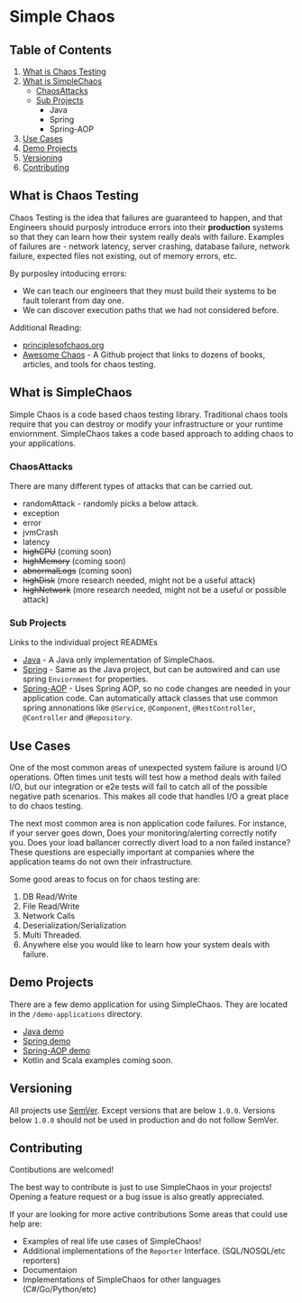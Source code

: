 # Simple Chaos

## Table of Contents

1. [What is Chaos Testing](#what-is-chaos-testing)
1. [What is SimpleChaos](#what-is-simplechaos)
    * [ChaosAttacks](#chaosattacks)
    * [Sub Projects](#sub-projects)
        * Java
        * Spring
        * Spring-AOP
1. [Use Cases](#use-cases)
1. [Demo Projects](#demo-projects)
1. [Versioning](#versioning)
1. [Contributing](#contributing)

## What is Chaos Testing
Chaos Testing is the idea that failures are guaranteed to happen, and that Engineers should purposly introduce errors into their **production** systems so that they can learn how their system really deals with failure. Examples of failures are - network latency, server crashing, database failure, network failure, expected files not existing, out of memory errors, etc.

By purposley intoducing errors:
* We can teach our engineers that they must build their systems to be fault tolerant from day one.
* We can discover execution paths that we had not considered before.  

Additional Reading:
* [principlesofchaos.org](https://principlesofchaos.org/)
* [Awesome Chaos](https://github.com/dastergon/awesome-chaos-engineering) - A Github project that links to dozens of books, articles, and tools for chaos testing.
## What is SimpleChaos
Simple Chaos is a code based chaos testing library. Traditional chaos tools require that you can destroy or modify your infrastructure or your runtime enviornment. SimpleChaos takes a code based approach to adding chaos to your applications.

### ChaosAttacks
There are many different types of attacks that can be carried out. 
* randomAttack - randomly picks a below attack.
* exception
* error
* jvmCrash
* latency
* ~~highCPU~~ (coming soon)
* ~~highMemory~~ (coming soon)
* ~~abnormalLogs~~ (coming soon)
* ~~highDisk~~ (more research needed, might not be a useful attack) 
* ~~highNetwork~~ (more research needed, might not be a useful or possible attack)
### Sub Projects
Links to the individual project READMEs
* [Java](java/README.md) - A Java only implementation of SimpleChaos.
* [Spring](spring/README.md) - Same as the Java project, but can be autowired and can use spring `Enviornment` for properties.
* [Spring-AOP](spring-aop/README.md) - Uses Spring AOP, so no code changes are needed in your application code. Can automatically attack classes that use common spring annonations like `@Service`, `@Component`, `@RestController`, `@Controller` and `@Repository`.
## Use Cases

One of the most common areas of unexpected system failure is around I/O operations. Often times unit tests will test how a method deals with failed I/O, but our integration or e2e tests will fail to catch all of the possible negative path scenarios. This makes all code that handles I/O a great place to do chaos testing. 

The next most common area is non application code failures. For instance, if your server goes down, Does your monitoring/alerting correctly notify you. Does your load ballancer correctly divert load to a non failed instance? These questions are especially important at companies where the application teams do not own their infrastructure. 

Some good areas to focus on for chaos testing are:
1. DB Read/Write
2. File Read/Write
3. Network Calls
4. Deserialization/Serialization
5. Multi Threaded. 
6. Anywhere else you would like to learn how your system deals with failure. 


## Demo Projects

There are a few demo application for using SimpleChaos. They are located in the `/demo-applications` directory. 
* [Java demo](demo-applications/java-demo/README.md)
* [Spring demo](demo-applications/spring-demo/README.md)
* [Spring-AOP demo](demo-applications/spring-aop-demo/README.md)
* Kotlin and Scala examples coming soon. 

## Versioning
All projects use [SemVer](https://semver.org/). Except versions that are below `1.0.0`. Versions below `1.0.0` should not be used in production and do not follow SemVer.
## Contributing
Contibutions are welcomed! 

The best way to contribute is just to use SimpleChaos in your projects! Opening a feature request or a bug issue is also greatly appreciated.  

If your are looking for more active contributions Some areas that could use help are:
* Examples of real life use cases of SimpleChaos!
* Additional implementations of the `Reporter` Interface. (SQL/NOSQL/etc reporters)
* Documentaion
* Implementations of SimpleChaos for other languages (C#/Go/Python/etc)